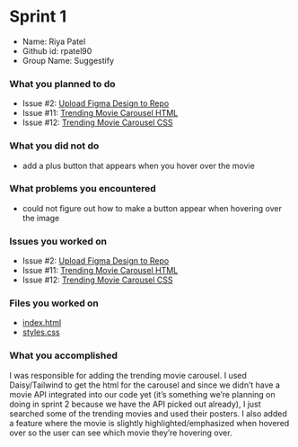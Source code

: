 # Sprint 1
- Name: Riya Patel
- Github id: rpatel90
- Group Name: Suggestify

### What you planned to do
* Issue #2: [Upload Figma Design to Repo](https://github.com/utk-cs340-fall22/suggestify.github.io/issues/2)
* Issue #11: [Trending Movie Carousel HTML](https://github.com/utk-cs340-fall22/suggestify.github.io/issues/11)
* Issue #12: [Trending Movie Carousel CSS](https://github.com/utk-cs340-fall22/suggestify.github.io/issues/12)

### What you did not do
* add a plus button that appears when you hover over the movie

### What problems you encountered
* could not figure out how to make a button appear when hovering over the image

### Issues you worked on
* Issue #2: [Upload Figma Design to Repo](https://github.com/utk-cs340-fall22/suggestify.github.io/issues/2)
* Issue #11: [Trending Movie Carousel HTML](https://github.com/utk-cs340-fall22/suggestify.github.io/issues/11)
* Issue #12: [Trending Movie Carousel CSS](https://github.com/utk-cs340-fall22/suggestify.github.io/issues/12)

### Files you worked on
* [index.html](https://github.com/utk-cs340-fall22/suggestify.github.io/blob/riya-trending-carousel/index.html)
* [styles.css](https://github.com/utk-cs340-fall22/suggestify.github.io/blob/riya-trending-carousel/styles.css)

### What you accomplished
I was responsible for adding the trending movie carousel. I used Daisy/Tailwind to get the html for the carousel and since we didn’t have a movie API integrated into our code yet (it’s something we’re planning on doing in sprint 2 because we have the API picked out already), I just searched some of the trending movies and used their posters. I also added a feature where the movie is slightly highlighted/emphasized when hovered over so the user can see which movie they’re hovering over. 
